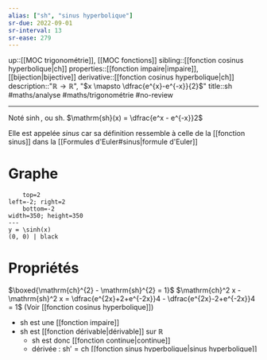 ```yaml
---
alias: ["sh", "sinus hyperbolique"]
sr-due: 2022-09-01
sr-interval: 13
sr-ease: 279
---
```

up::[[MOC trigonométrie]], [[MOC fonctions]]
sibling::[[fonction cosinus hyperbolique|ch]]
properties::[[fonction impaire|impaire]], [[bijection|bijective]]
derivative::[[fonction cosinus hyperbolique|ch]]
description::"$\mathbb{R} \to \mathbb{R}$", "$x \mapsto \dfrac{e^{x}-e^{-x}}{2}$"
title::$\mathrm{sh}$
#maths/analyse #maths/trigonométrie #no-review 

----
Noté $\sinh$, ou $\text{sh}$.
$\mathrm{sh}(x) = \dfrac{e^x - e^{-x}}2$

Elle est appelée _sinus_ car sa définition ressemble à celle de la [[fonction sinus]] dans la [[Formules d'Euler#sinus|formule d'Euler]]

# Graphe
```desmos-graph
    top=2
left=-2; right=2
    bottom=-2
width=350; height=350
---
y = \sinh(x)
(0, 0) | black
```

# Propriétés

$\boxed{\mathrm{ch}^{2} - \mathrm{sh}^{2} = 1}$
$\mathrm{ch}^2 x - \mathrm{sh}^2 x = \dfrac{e^{2x}+2+e^{-2x}}4 - \dfrac{e^{2x}-2+e^{-2x}}4 = 1$
(Voir [[fonction cosinus hyperbolique]])

 - $\mathrm{sh}$ est une [[fonction impaire]]
 - $\mathrm{sh}$ est [[fonction dérivable|dérivable]] sur $\mathbb{R}$
     - $\mathrm{sh}$ est donc [[fonction continue|continue]]
     - dérivée : $\mathrm{sh}' = \mathrm{ch}$ [[fonction sinus hyperbolique|sinus hyperbolique]] (existe sur $\mathbb{R}$)
         - a pour [[tangente à une courbe|tangente]] en $0$ la courbe de $y = x$
 - $\mathrm{sh}$ est [[fonction croissante|strictement croissante]]
 - [[asymptote]] à $\mathrm{ch}$ en $+\infty$ et à $-\mathrm{ch}$ en $-\infty$
     - $\mathrm{sh} \underset{+\infty}{\sim} \mathrm{ch}$ ([[fonctions équivalentes|équivalentes]]) et $\mathrm{sh} \underset{-\infty}{\sim} -\mathrm{ch}$
 - $\mathrm{sh}$ est une [[bijection]]
     - $\mathrm{sh}$ est [[fonction continue|continue]] car elle est [[fonction dérivable|dérivable]]
     - $\mathrm{sh}$ est [[fonction croissante|strictement croissante]]
     - toute fonction _continue_ et _strictement monotone_ est une [[bijection]]



### Note
$\sin(x) = \sinh(ix)$ soit $\mathrm{sh}(x) = \sin\left(\frac{x}{i}\right) = \sin(-ix)$
⚠️ $\sin$ ne peut pas être défini sur $\C$ car il perd ses propriétés
